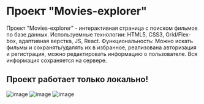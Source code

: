# Проект "Movies-explorer"

Проект "Movies-explorer" - интерактивная страница с поиском фильмов по базе данных.
Используемные технологии: HTML5, CSS3, Grid/Flex-box, адаптивная верстка, JS, React.
Функциональность: Можно искать фильмы и сохранять/удалять их в избранное, реализована авторизация и регистрация, можно редактировать информацию о пользователе.
Вся информация сохраняется на сервере.

## Проект работает только локально!
![image](https://github.com/Agregati4/movies-explorer-app/assets/117747237/8bb4f13a-5a71-4751-91d4-a7fbc868164a)
![image](https://github.com/Agregati4/movies-explorer-app/assets/117747237/d65b42e8-8bf0-4fef-b809-464159168dd9)
![image](https://github.com/Agregati4/movies-explorer-app/assets/117747237/bb656043-c286-4f95-b06c-1f16e41b56b9)
